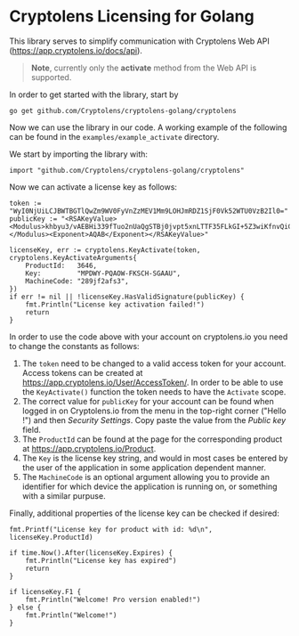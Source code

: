# Cryptolens Licensing for Golang

This library serves to simplify communication with Cryptolens Web API (https://app.cryptolens.io/docs/api).

> **Note**, currently only the **activate** method from the Web API is supported.

In order to get started with the library, start by

```
go get github.com/Cryptolens/cryptolens-golang/cryptolens
```

Now we can use the library in our code. A working example of the following can be found
in the `examples/example_activate` directory.

We start by importing the library with:

```golang
import "github.com/Cryptolens/cryptolens-golang/cryptolens"
```

Now we can activate a license key as follows:

```golang
token := "WyI0NjUiLCJBWTBGTlQwZm9WV0FyVnZzMEV1Mm9LOHJmRDZ1SjF0Vk52WTU0VzB2Il0="
publicKey := "<RSAKeyValue><Modulus>khbyu3/vAEBHi339fTuo2nUaQgSTBj0jvpt5xnLTTF35FLkGI+5Z3wiKfnvQiCLf+5s4r8JB/Uic/i6/iNjPMILlFeE0N6XZ+2pkgwRkfMOcx6eoewypTPUoPpzuAINJxJRpHym3V6ZJZ1UfYvzRcQBD/lBeAYrvhpCwukQMkGushKsOS6U+d+2C9ZNeP+U+uwuv/xu8YBCBAgGb8YdNojcGzM4SbCtwvJ0fuOfmCWZvUoiumfE4x7rAhp1pa9OEbUe0a5HL+1v7+JLBgkNZ7Z2biiHaM6za7GjHCXU8rojatEQER+MpgDuQV3ZPx8RKRdiJgPnz9ApBHFYDHLDzDw==</Modulus><Exponent>AQAB</Exponent></RSAKeyValue>"

licenseKey, err := cryptolens.KeyActivate(token, cryptolens.KeyActivateArguments{
	ProductId:   3646,
	Key:         "MPDWY-PQAOW-FKSCH-SGAAU",
	MachineCode: "289jf2afs3",
})
if err != nil || !licenseKey.HasValidSignature(publicKey) {
	fmt.Println("License key activation failed!")
	return
}
```

In order to use the code above with your account on cryptolens.io you need to change the
constants as follows:

 1. The `token` need to be changed to a valid access token for your account. Access tokens can be created at
    https://app.cryptolens.io/User/AccessToken/. In order to be able to use the `KeyActivate()` function
    the token needs to have the `Activate` scope.
 1. The correct value for `publicKey` for your account can be found when logged in on Cryptolens.io from
    the menu in the top-right corner ("Hello <username>!") and then *Security Settings*. Copy paste the
    value from the *Public key* field.
 1. The `ProductId` can be found at the page for the corresponding product at https://app.cryptolens.io/Product.
 1. The `Key` is the license key string, and would in most cases be entered by the user of the application
    in some application dependent manner.
 1. The `MachineCode` is an optional argument allowing you to provide an identifier for which
    device the application is running on, or something with a similar purpuse.

Finally, additional properties of the license key can be checked if desired:

```golang
fmt.Printf("License key for product with id: %d\n", licenseKey.ProductId)

if time.Now().After(licenseKey.Expires) {
	fmt.Println("License key has expired")
	return
}

if licenseKey.F1 {
	fmt.Println("Welcome! Pro version enabled!")
} else {
	fmt.Println("Welcome!")
}
```
